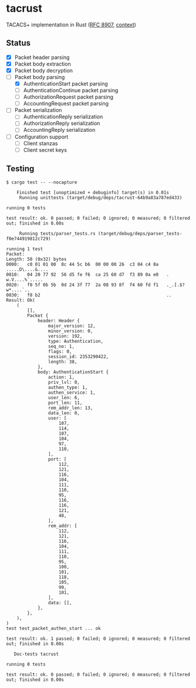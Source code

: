 # tacrust

TACACS+ implementation in Rust ([RFC 8907](https://datatracker.ietf.org/doc/html/rfc8907), [context](https://salesforce.quip.com/ClnrA3p0oPbQ))

## Status

- [x] Packet header parsing
- [x] Packet body extraction
- [x] Packet body decryption
- [ ] Packet body parsing
  - [x] AuthenticationStart packet parsing
  - [ ] AuthenticationContinue packet parsing
  - [ ] AuthorizationRequest packet parsing
  - [ ] AccountingRequest packet parsing
- [ ] Packet serialization
  - [ ] AuthenticationReply serialization
  - [ ] AuthorizationReply serialization
  - [ ] AccountingReply serialization
- [ ] Configuration support
  - [ ] Client stanzas
  - [ ] Client secret keys

## Testing

```
$ cargo test -- --nocapture
```

```
    Finished test [unoptimized + debuginfo] target(s) in 0.01s
     Running unittests (target/debug/deps/tacrust-64b9a83a787ed433)

running 0 tests

test result: ok. 0 passed; 0 failed; 0 ignored; 0 measured; 0 filtered out; finished in 0.00s

     Running tests/parser_tests.rs (target/debug/deps/parser_tests-f0e744919812c729)

running 1 test
Packet:
Length: 50 (0x32) bytes
0000:   c0 01 01 00  8c 44 5c b6  00 00 00 26  c3 04 c4 8a   .....D\....&....
0010:   04 20 77 92  56 d5 fe f6  ca 25 60 d7  f3 89 0a e0   . w.V....%`.....
0020:   f0 5f 0b 5b  0d 24 3f 77  2a 08 93 8f  f4 60 fd f1   ._.[.$?w*....`..
0030:   f8 b2                                                ..
Result: Ok(
    (
        [],
        Packet {
            header: Header {
                major_version: 12,
                minor_version: 0,
                version: 192,
                type: Authentication,
                seq_no: 1,
                flags: 0,
                session_id: 2353290422,
                length: 38,
            },
            body: AuthenticationStart {
                action: 1,
                priv_lvl: 0,
                authen_type: 1,
                authen_service: 1,
                user_len: 6,
                port_len: 11,
                rem_addr_len: 13,
                data_len: 0,
                user: [
                    107,
                    114,
                    107,
                    104,
                    97,
                    110,
                ],
                port: [
                    112,
                    121,
                    116,
                    104,
                    111,
                    110,
                    95,
                    116,
                    116,
                    121,
                    48,
                ],
                rem_addr: [
                    112,
                    121,
                    116,
                    104,
                    111,
                    110,
                    95,
                    100,
                    101,
                    118,
                    105,
                    99,
                    101,
                ],
                data: [],
            },
        },
    ),
)
test test_packet_authen_start ... ok

test result: ok. 1 passed; 0 failed; 0 ignored; 0 measured; 0 filtered out; finished in 0.00s

   Doc-tests tacrust

running 0 tests

test result: ok. 0 passed; 0 failed; 0 ignored; 0 measured; 0 filtered out; finished in 0.00s

```
